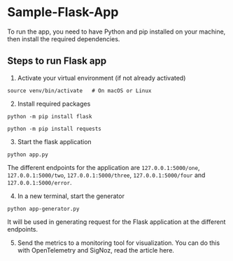 # Sample-Flask-App
To run the app, you need to have Python and pip installed on your machine, then install the required dependencies.

## Steps to run Flask app
1. Activate your virtual environment (if not already activated)
```
source venv/bin/activate   # On macOS or Linux
```
2. Install required packages
```
python -m pip install flask

python -m pip install requests
```
3. Start the flask application
```
python app.py
```
The different endpoints for the application are `127.0.0.1:5000/one`, `127.0.0.1:5000/two`, `127.0.0.1:5000/three`, `127.0.0.1:5000/four` and `127.0.0.1:5000/error`.

4. In a new terminal, start the generator
```
python app-generator.py
```
It will be used in generating request for the Flask application at the different endpoints.

5. Send the metrics to a monitoring tool for visualization. You can do this with OpenTelemetry and SigNoz, read the article here.
